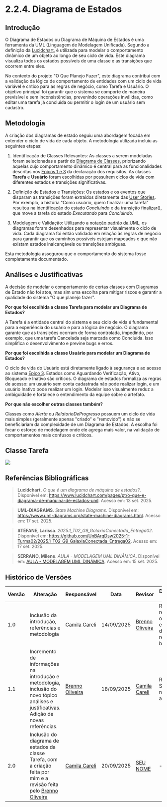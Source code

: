 # 2.2.4. Diagrama de Estados

## Introdução
O Diagrama de Estados ou Diagrama de Máquina de Estados é uma ferramenta da UML (Linguagem de Modelagem Unificada). Segundo a definição da [Lucidchart](https://www.lucidchart.com/pages/pt/o-que-e-diagrama-de-maquina-de-estados-uml), é utilizada para modelar o comportamento dinâmico de um objeto ao longo de seu ciclo de vida. Este diagrama visualiza todos os estados possíveis de uma classe e as transições que ocorrem entre eles.

No contexto do projeto "O Que Planejo Fazer", este diagrama contribui com a validação da lógica de comportamento de entidades com um ciclo de vida variável e crítico para as regras de negócio, como Tarefa e Usuário. O objetivo principal foi garantir que o sistema se comporte de maneira previsível e sem inconsistências, prevenindo operações inválidas, como editar uma tarefa já concluída ou permitir o login de um usuário sem cadastro.

## Metodologia
A criação dos diagramas de estado seguiu uma abordagem focada em entender o ciclo de vida de cada objeto. A metodologia utilizada incluiu as seguintes etapas:

1. Identificação de Classes Relevantes: As classes a serem modeladas foram selecionadas a partir do [Diagrama de Classes](Modelagem/2.1.1.DiagramDeClasses.md), priorizando aquelas cujo comportamento dinâmico é central para as funcionalidades descritas nos [Épicos 1 e 3](Modelagem/2.5.1.DeclaracaoRequisitos.md) da declaração dos requisitos. As classes **Tarefa** e **Usuário** foram escolhidas por possuírem ciclos de vida com diferentes estados e transições significativas.

2. Definição de Estados e Transições: Os estados e os eventos que disparam as transições foram extraídos diretamente das [User Stories](Modelagem/2.5.1.DeclaracaoRequisitos.md). Por exemplo, a história "Como usuário, quero finalizar uma tarefa" resultou na identificação do estado *Concluindo* e da transição finalizar(), que move a tarefa do estado *Executando* para *Concluindo*.

3. Modelagem e Validação: Utilizando a [notação padrão da UML](https://www.uml-diagrams.org/uml-25-diagrams.html), os diagramas foram desenhados para representar visualmente o ciclo de vida. Cada diagrama foi então validado em relação às regras de negócio para garantir que os caminhos possíveis estejam mapeados e que não existam estados inalcançáveis ou transições ambíguas.

Esta metodologia assegurou que o comportamento do sistema fosse completamente documentado.

## Análises e Justificativas

A decisão de modelar o comportamento de certas classes com Diagramas de Estado não foi atoa, mas sim uma escolha para mitigar riscos e garantir a qualidade do sistema "O que planejo fazer".

**Por que foi escolhida a classe Tarefa para modelar um Diagrama de Estados?**

A Tarefa é a entidade central do sistema e seu ciclo de vida é fundamental para a experiência do usuário e para a lógica de negócio. O diagrama garante que as transições ocorram de forma controlada, impedindo, por exemplo, que uma tarefa Cancelada seja marcada como Concluída. Isso simplifica o desenvolvimento e previne bugs e erros.

**Por que foi escolhida a classe Usuário para modelar um Diagrama de Estados?**

O ciclo de vida do Usuário está diretamente ligado à segurança e ao acesso ao sistema [Épico 3](Modelagem/2.5.1.DeclaracaoRequisitos.md). Estados como Aguardando Verificação, Ativo, Bloqueado e Inativo são críticos. O diagrama de estados formaliza as regras de acesso: um usuário sem conta cadastrada não pode realizar login, e um usuário Inativo pode realizar um login. Modelar isso visualmente reduz a ambiguidade e fortalece o entendimento da equipe sobre o artefato.

**Por que não escolher outras classes também?**

Classes como *Alerta* ou *RelatorioDeProgresso* possuem um ciclo de vida mais simples (geralmente apenas "criado" e "removido") e não se beneficiariam da complexidade de um Diagrama de Estados. A escolha foi focar o esforço de modelagem onde ele agrega mais valor, na validação de comportamentos mais confusos e críticos.

## Classe Tarefa
<img src="https://github.com/user-attachments/assets/40f2df43-a2f2-4a9c-8157-8685469cb907"/>

## Referências Bibliográficas
> **Lucidchart.** *O que é um diagrama de máquina de estados?*. Disponível em: https://www.lucidchart.com/pages/pt/o-que-e-diagrama-de-maquina-de-estados-uml. Acesso em: 13 set. 2025.

> **UML-DIAGRAMS**. *State Machine Diagrams*. Disponível em: https://www.uml-diagrams.org/state-machine-diagrams.html. Acesso em: 17 set. 2025.

> **STÉFANE, Larissa**. *2025.1_T02_G9_GalaxiaConectada_Entrega02*. Disponível em: https://github.com/UnBArqDsw2025-1-Turma02/2025.1_T02_G9_GalaxiaConectada_Entrega02. Acesso em: 17 set. 2025.

> **SERRANO, Milene**. *AULA - MODELAGEM UML DINÂMICA*. Disponível em: [AULA - MODELAGEM UML DINÂMICA](https://aprender3.unb.br/pluginfile.php/3178534/mod_page/content/1/Arquitetura%20e%20Desenho%20de%20Software%20-%20Aula%20Modelagem%20UML%20Din%C3%A2mica%20-%20Profa.%20Milene.pdf). Acesso em: 15 set. 2025.

## Histórico de Versões

| Versão | Alteração | Responsável | Data | Revisor |  Detalhes da Revisão | Data da Revisão |
|--------|-----------|-------------|------|---------|----------------------|-----------------|
| 1.0 | Inclusão da introdução, referências e metodologia | [Camila Careli](https://github.com/camilascareli) | 14/09/2025 | [Brenno Oliveira](https://github.com/Brenno-Silva01) | Realizada revisão ortográfica e correção do link da referência bibliográfica | 18/09/2025 |
| 1.1 | Incremento de informações na introdução e metodologia, inclusão do novo tópico análises e justificativas. Adição de novas referências. | [Brenno Oliveira](https://github.com/Brenno-Silva01) | 18/09/2025 | [Camila Careli](https://github.com/camilascareli) | Revisado. Sem nenhuma alteração.  | 20/09/25 |
| 2.0 | Inclusão do diagrama de estados da classe Tarefa, com a criação feita por mim e a revisão feita pelo [Brenno Oliveira](https://github.com/Brenno-Silva01) | [Camila Careli](https://github.com/camilascareli) | 20/09/2025 | [SEU NOME](https://github.com/SEUGITHUB) | ---  | XX/XX/XX |
